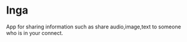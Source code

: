 # Inga
App for sharing information such as  share audio,image,text to someone who is in your connect.
